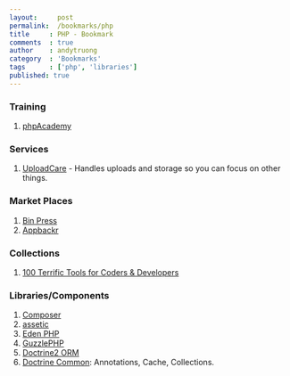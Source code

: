 ```yaml
---
layout:     post
permalink:  /bookmarks/php
title     : PHP - Bookmark
comments  : true
author    : andytruong
category  : 'Bookmarks'
tags      : ['php', 'libraries']
published: true
---
```


### Training

1. [phpAcademy](http://phpacademy.org/tutorials.php "")

### Services

1. [UploadCare](http://uploadcare.com/ "") - Handles uploads and storage so you can focus on other things.

### Market Places

1. [Bin Press ](http://www.binpress.com/browse/php "")
1. [Appbackr](http://www.appbackr.com/ "")

### Collections

1. [100 Terrific Tools for Coders & Developers](http://dailytekk.com/2012/09/24/100-terrific-tools-for-coders-developers/)

### Libraries/Components

1. [Composer](http://getcomposer.org/)
1. [assetic](https://github.com/kriswallsmith/assetic)
1. [Eden PHP](http://www.eden-php.com/ "PHP library designed for rapid prototyping, with less code")
1. [GuzzlePHP](http://guzzlephp.org/ "HTTP client for PHP")
1. [Doctrine2 ORM](https://github.com/doctrine/doctrine2)
1. [Doctrine Common](https://github.com/doctrine/common): Annotations, Cache, Collections.
